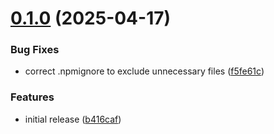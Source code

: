 # [0.1.0](https://github.com/kosrotoff/testquire/compare/b416caf3064184372626de0dfa8e182601152d4e...v0.1.0) (2025-04-17)


### Bug Fixes

* correct .npmignore to exclude unnecessary files ([f5fe61c](https://github.com/kosrotoff/testquire/commit/f5fe61c2c577b18dcff1f899b2f39c6826badeb2))


### Features

* initial release ([b416caf](https://github.com/kosrotoff/testquire/commit/b416caf3064184372626de0dfa8e182601152d4e))



